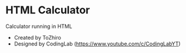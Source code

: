 # HTML Calculator
Calculator running in HTML
- Created by ToZhiro
- Designed by CodingLab (https://www.youtube.com/c/CodingLabYT)
